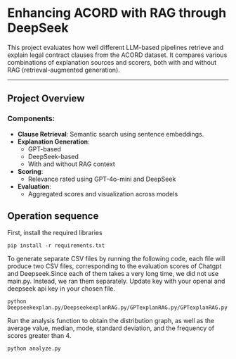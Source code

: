 # Enhancing ACORD with RAG through DeepSeek

This project evaluates how well different LLM-based pipelines retrieve and explain legal contract clauses from the ACORD dataset. It compares various combinations of explanation sources and scorers, both with and without RAG (retrieval-augmented generation).

---

## Project Overview

### Components:
- **Clause Retrieval**: Semantic search using sentence embeddings.
- **Explanation Generation**:
  - GPT-based
  - DeepSeek-based
  - With and without RAG context
- **Scoring**:
  - Relevance rated using GPT-4o-mini and DeepSeek
- **Evaluation**:
  - Aggregated scores and visualization across models

## Operation sequence

First, install the required libraries

```
pip install -r requirements.txt
```

To generate separate CSV files by running the following code, each file will produce two CSV files, corresponding to the evaluation scores of Chatgpt and Deepseek.Since each of them takes a very long time, we did not use main.py. Instead, we ran them separately. Update key with your openai and deepseek api key in your chosen file.

```
python Deepseekexplan.py/DeepseekexplanRAG.py/GPTexplanRAG.py/GPTexplanRAG.py
```

Run the analysis function to obtain the distribution graph, as well as the average value, median, mode, standard deviation, and the frequency of scores greater than 4.
```
python analyze.py
```